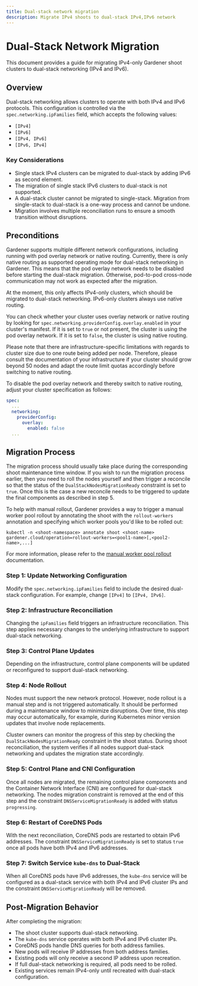 ```yaml
---
title: Dual-stack network migration
description: Migrate IPv4 shoots to dual-stack IPv4,IPv6 network
---
```


# Dual-Stack Network Migration

This document provides a guide for migrating IPv4-only Gardener shoot clusters to dual-stack networking (IPv4 and IPv6).

## Overview

Dual-stack networking allows clusters to operate with both IPv4 and IPv6 protocols. This configuration is controlled via the `spec.networking.ipFamilies` field, which accepts the following values:
- `[IPv4]`
- `[IPv6]`
- `[IPv4, IPv6]`
- `[IPv6, IPv4]`

### Key Considerations

- Single stack IPv4 clusters can be migrated to  dual-stack by adding IPv6 as second element.
- The migration of single stack IPv6 clusters to dual-stack is not supported.
- A dual-stack cluster cannot be migrated to single-stack. Migration from single-stack to dual-stack is a one-way process and cannot be undone.
- Migration involves multiple reconciliation runs to ensure a smooth transition without disruptions.

## Preconditions

Gardener supports multiple different network configurations, including running with pod overlay network or native routing. Currently, there is only native routing as supported operating mode for dual-stack networking in Gardener. This means that the pod overlay network needs to be disabled before starting the dual-stack migration. Otherwise, pod-to-pod cross-node communication may not work as expected after the migration.

At the moment, this only affects IPv4-only clusters, which should be migrated to dual-stack networking. IPv6-only clusters always use native routing.

You can check whether your cluster uses overlay network or native routing by looking for `spec.networking.providerConfig.overlay.enabled` in your cluster's manifest. If it is set to `true` or not present, the cluster is using the pod overlay network. If it is set to `false`, the cluster is using native routing.

Please note that there are infrastructure-specific limitations with regards to cluster size due to one route being added per node. Therefore, please consult the documentation of your infrastructure if your cluster should grow beyond 50 nodes and adapt the route limit quotas accordingly before switching to native routing.

To disable the pod overlay network and thereby switch to native routing, adjust your cluster specification as follows:

```yaml
spec:
  ...
  networking:
    providerConfig:
      overlay:
        enabled: false
  ...
```

## Migration Process

The migration process should usually take place during the corresponding shoot maintenance time window. If you wish to run the migration process earlier, then you need to roll the nodes yourself and then trigger a reconcile so that the status of the `DualStackNodesMigrationReady` constraint is set to `true`. Once this is the case a new reconcile needs to be triggered to update the final components as described in step 5.  

To help with manual rollout, Gardener provides a way to trigger a manual worker pool rollout by annotating the shoot with the `rollout-workers` annotation and specifying which worker pools you'd like to be rolled out:
```
kubectl -n <shoot-namespace> annotate shoot <shoot-name> gardener.cloud/operation=rollout-workers=<pool1-name>[,<pool2-name>,...]
```
For more information, please refer to the [manual worker pool rollout](../shoot-operations/worker_pool_manual_rollout.md) documentation.

### Step 1: Update Networking Configuration

Modify the `spec.networking.ipFamilies` field to include the desired dual-stack configuration. For example, change `[IPv4]` to `[IPv4, IPv6]`.

### Step 2: Infrastructure Reconciliation

Changing the `ipFamilies` field triggers an infrastructure reconciliation. This step applies necessary changes to the underlying infrastructure to support dual-stack networking.

### Step 3: Control Plane Updates

Depending on the infrastructure, control plane components will be updated or reconfigured to support dual-stack networking.

### Step 4: Node Rollout

Nodes must support the new network protocol. However, node rollout is a manual step and is not triggered automatically. It should be performed during a maintenance window to minimize disruptions. Over time, this step may occur automatically, for example, during Kubernetes minor version updates that involve node replacements.

Cluster owners can monitor the progress of this step by checking the `DualStackNodesMigrationReady` constraint in the shoot status. During shoot reconciliation, the system verifies if all nodes support dual-stack networking and updates the migration state accordingly.

### Step 5: Control Plane and CNI Configuration

Once all nodes are migrated, the remaining control plane components and the Container Network Interface (CNI) are configured for dual-stack networking. The nodes migration constraint is removed at the end of this step and the constraint `DNSServiceMigrationReady` is added with status `progressing`.

### Step 6: Restart of CoreDNS Pods

With the next reconciliation, CoreDNS pods are restarted to obtain IPv6 addresses. The constraint `DNSServiceMigrationReady` is set to status `true` once all pods have both IPv4 and IPv6 addresses.

### Step 7: Switch Service `kube-dns` to Dual-Stack

When all CoreDNS pods have IPv6 addresses, the `kube-dns` service will be configured as a dual-stack service with both IPv4 and IPv6 cluster IPs and the constraint `DNSServiceMigrationReady` will be removed.

## Post-Migration Behavior

After completing the migration:
- The shoot cluster supports dual-stack networking.
- The `kube-dns` service operates with both IPv4 and IPv6 cluster IPs.
- CoreDNS pods handle DNS queries for both address families.
- New pods will receive IP addresses from both address families.
- Existing pods will only receive a second IP address upon recreation.
- If full dual-stack networking is required, all pods need to be rolled.
- Existing services remain IPv4-only until recreated with dual-stack configuration.
